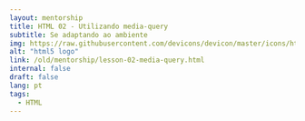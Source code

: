 ```yaml
---
layout: mentorship
title: HTML 02 - Utilizando media-query
subtitle: Se adaptando ao ambiente
img: https://raw.githubusercontent.com/devicons/devicon/master/icons/html5/html5-original.svg
alt: "html5 logo"
link: /old/mentorship/lesson-02-media-query.html
internal: false
draft: false
lang: pt
tags:
  - HTML
---
```

